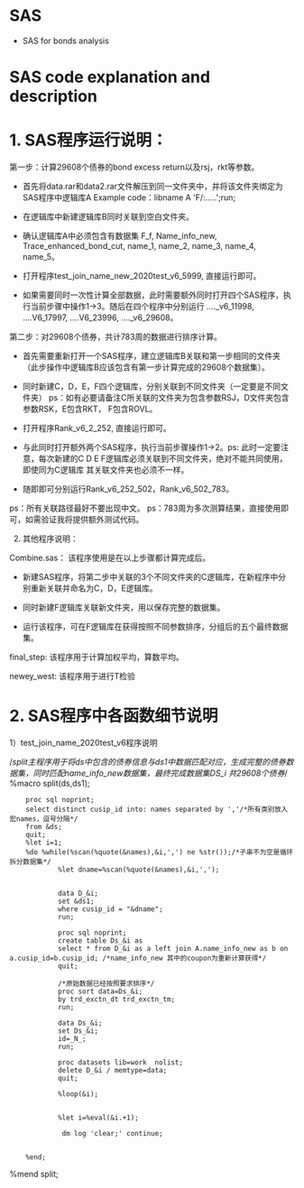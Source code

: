 # SAS
* SAS for bonds analysis

# SAS code explanation and description

# 1. SAS程序运行说明：

第一步：计算29608个债券的bond excess return以及rsj，rkt等参数。

* 首先将data.rar和data2.rar文件解压到同一文件夹中，并将该文件夹绑定为SAS程序中逻辑库A Example code：libname A 'F/:.....';run;

* 在逻辑库中新建逻辑库B同时关联到空白文件夹。

* 确认逻辑库A中必须包含有数据集 F_f, Name_info_new, Trace_enhanced_bond_cut, name_1, name_2, name_3, name_4, name_5。

* 打开程序test_join_name_new_2020test_v6_5999, 直接运行即可。

* 如果需要同时一次性计算全部数据，此时需要额外同时打开四个SAS程序，执行当前步骤中操作1->3。随后在四个程序中分别运行 ...._v6_11998, ....V6_17997, ....V6_23996,  ...._v6_29608。


第二步：对29608个债券，共计783周的数据进行排序计算。

* 首先需要重新打开一个SAS程序，建立逻辑库B关联和第一步相同的文件夹（此步操作中逻辑库B应该包含有第一步计算完成的29608个数据集）。

* 同时新建C，D，E，F四个逻辑库，分别关联到不同文件夹（一定要是不同文件夹） ps：如有必要请备注C所关联的文件夹为包含参数RSJ，D文件夹包含参数RSK，E包含RKT， F包含ROVL。

* 打开程序Rank_v6_2_252, 直接运行即可。

* 与此同时打开额外两个SAS程序，执行当前步骤操作1->2。ps: 此时一定要注意，每次新建的C D E F逻辑库必须关联到不同文件夹，绝对不能共同使用，即使同为C逻辑库 其关联文件夹也必须不一样。

* 随即即可分别运行Rank_v6_252_502，Rank_v6_502_783。

ps：所有关联路径最好不要出现中文。
ps：783周为多次测算结果，直接使用即可，如需验证我将提供额外测试代码。



2. 其他程序说明：

Combine.sas： 该程序使用是在以上步骤都计算完成后。

* 新建SAS程序，将第二步中关联的3个不同文件夹的C逻辑库，在新程序中分别重新关联并命名为C，D，E逻辑库。

* 同时新建F逻辑库关联新文件夹，用以保存完整的数据集。

* 运行该程序，可在F逻辑库在获得按照不同参数排序，分组后的五个最终数据集。

final_step:  该程序用于计算加权平均，算数平均。

newey_west:  该程序用于进行T检验


# 2. SAS程序中各函数细节说明

1）test_join_name_2020test_v6程序说明

/*split主程序用于将ds中包含的债券信息与ds1中数据匹配对应，生成完整的债券数据集，同时匹配name_info_new数据集，最终完成数据集DS_i
  共29608个债券*/
%macro split(ds,ds1);


        proc sql noprint;
        select distinct cusip_id into: names separated by ','/*所有类别放入宏names，逗号分隔*/
        from &ds;
        quit;
        %let i=1;
        %do %while(%scan(%quote(&names),&i,',') ne %str());/*子串不为空是循环拆分数据集*/
                %let dname=%scan(%quote(&names),&i,',');
				
				
				data D_&i;
                set &ds1;
                where cusip_id = "&dname";
                run;
				
				proc sql noprint;
				create table Ds_&i as
				select * from D_&i as a left join A.name_info_new as b on a.cusip_id=b.cusip_id; /*name_info_new 其中的coupon为重新计算获得*/
				quit;

				/*原始数据已经按照要求排序*/
				proc sort data=Ds_&i;
				by trd_exctn_dt trd_exctn_tm;
				run;

				data Ds_&i;
				set Ds_&i;
				id=_N_;
				run;

				proc datasets lib=work  nolist;
				delete D_&i / memtype=data;
				quit;

				%loop(&i);
				
	
                %let i=%eval(&i.+1);
				
				 dm log 'clear;' continue; 
		

        %end;
%mend split;	


